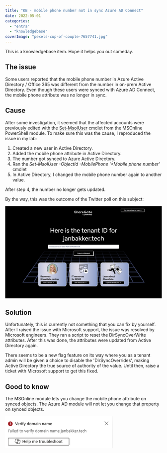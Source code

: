 ```yaml
---
title: "KB - mobile phone number not in sync Azure AD Connect"
date: 2022-05-01
categories: 
  - "entra"
  - "knowledgebase"
coverImage: "pexels-cup-of-couple-7657741.jpg"
---
```


This is a knowledgebase item. Hope it helps you out someday.

## The issue

Some users reported that the mobile phone number in Azure Active Directory / Office 365 was different from the number in on-prem Active Directory. Even though these users were synced with Azure AD Connect, the mobile phone attribute was no longer in sync.

## Cause

After some investigation, it seemed that the affected accounts were previously edited with the [Set-MsolUser](https://docs.microsoft.com/en-us/powershell/module/msonline/set-msoluser?view=azureadps-1.0) cmdlet from the MSOnline PowerShell module. To make sure this was the cause, I reproduced the issue in my lab:

1. Created a new user in Active Directory.
2. Added the mobile phone attribute in Active Directory.
3. The number got synced to Azure Active Directory.
4. Ran the _Set-MsolUser -ObjectId <ObjectID> -MobilePhone '<Mobile phone number'_ cmdlet
5. In Active Directory, I changed the mobile phone number again to another value.

After step 4, the number no longer gets updated.

By the way, this was the outcome of the Twitter poll on this subject:

![](/assets/images/image.png)

## Solution

Unfortunately, this is currently not something that you can fix by yourself. After I raised the issue with Microsoft support, the issue was resolved by Microsoft engineers. They ran a script to reset the DirSyncOverWrite attributes. After this was done, the attributes were updated from Active Directory again.

There seems to be a new flag feature on its way where you as a tenant admin will be given a choice to disable the 'DirSyncOverrides', making Active Directory the true source of authority of the value. Until then, raise a ticket with Microsoft support to get this fixed.

## Good to know

The MSOnline module lets you change the mobile phone attribute on synced objects. The Azure AD module will not let you change that property on synced objects.

![](/assets/images/image-1.png)
